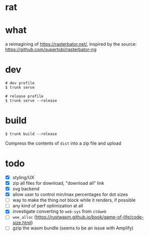 rat
===

# what

a reimagining of https://rasterbator.net/, inspired by the source: https://github.com/supertobi/rasterbator-ng

# dev

```
# dev profile
$ trunk serve

# release profile
$ trunk serve --release
```

# build

`$ trunk build --release`

Compress the contents of `dist` into a zip file and upload

# todo

- [x] styling/UX
- [x] zip all files for download, "download all" link
- [x] svg backend
- [x] allow user to control min/max percentages for dot sizes
- [ ] way to make the thing not block while it renders, if possible
- [ ] any kind of perf optimization at all
- [x] investigate converting to `web-sys` from `stdweb`
- [ ] `wee_alloc` (https://rustwasm.github.io/book/game-of-life/code-size.html)
- [ ] gzip the wasm bundle (seems to be an issue with Amplify)
